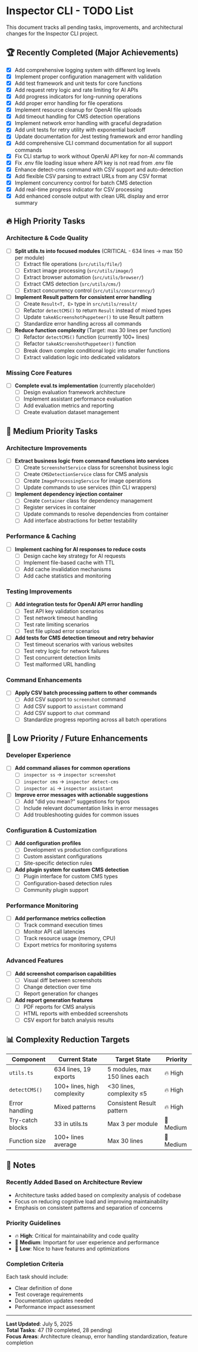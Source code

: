 # Inspector CLI - TODO List

This document tracks all pending tasks, improvements, and architectural changes for the Inspector CLI project.

## 🏆 Recently Completed (Major Achievements)

- [x] Add comprehensive logging system with different log levels
- [x] Implement proper configuration management with validation
- [x] Add test framework and unit tests for core functions
- [x] Add request retry logic and rate limiting for AI APIs
- [x] Add progress indicators for long-running operations
- [x] Add proper error handling for file operations
- [x] Implement resource cleanup for OpenAI file uploads
- [x] Add timeout handling for CMS detection operations
- [x] Implement network error handling with graceful degradation
- [x] Add unit tests for retry utility with exponential backoff
- [x] Update documentation for Jest testing framework and error handling
- [x] Add comprehensive CLI command documentation for all support commands
- [x] Fix CLI startup to work without OpenAI API key for non-AI commands
- [x] Fix .env file loading issue where API key is not read from .env file
- [x] Enhance detect-cms command with CSV support and auto-detection
- [x] Add flexible CSV parsing to extract URLs from any CSV format
- [x] Implement concurrency control for batch CMS detection
- [x] Add real-time progress indicator for CSV processing
- [x] Add enhanced console output with clean URL display and error summary

## 🔥 High Priority Tasks

### Architecture & Code Quality
- [ ] **Split utils.ts into focused modules** (CRITICAL - 634 lines → max 150 per module)
  - [ ] Extract file operations (`src/utils/file/`)
  - [ ] Extract image processing (`src/utils/image/`)
  - [ ] Extract browser automation (`src/utils/browser/`)
  - [ ] Extract CMS detection (`src/utils/cms/`)
  - [ ] Extract concurrency control (`src/utils/concurrency/`)

- [ ] **Implement Result pattern for consistent error handling**
  - [ ] Create `Result<T, E>` type in `src/utils/result/`
  - [ ] Refactor `detectCMS()` to return `Result` instead of mixed types
  - [ ] Update `takeAScreenshotPuppeteer()` to use Result pattern
  - [ ] Standardize error handling across all commands

- [ ] **Reduce function complexity** (Target: max 30 lines per function)
  - [ ] Refactor `detectCMS()` function (currently 100+ lines)
  - [ ] Refactor `takeAScreenshotPuppeteer()` function
  - [ ] Break down complex conditional logic into smaller functions
  - [ ] Extract validation logic into dedicated validators

### Missing Core Features
- [ ] **Complete eval.ts implementation** (currently placeholder)
  - [ ] Design evaluation framework architecture
  - [ ] Implement assistant performance evaluation
  - [ ] Add evaluation metrics and reporting
  - [ ] Create evaluation dataset management

## 🚀 Medium Priority Tasks

### Architecture Improvements
- [ ] **Extract business logic from command functions into services**
  - [ ] Create `ScreenshotService` class for screenshot business logic
  - [ ] Create `CMSDetectionService` class for CMS analysis
  - [ ] Create `ImageProcessingService` for image operations
  - [ ] Update commands to use services (thin CLI wrappers)

- [ ] **Implement dependency injection container**
  - [ ] Create `Container` class for dependency management
  - [ ] Register services in container
  - [ ] Update commands to resolve dependencies from container
  - [ ] Add interface abstractions for better testability

### Performance & Caching
- [ ] **Implement caching for AI responses to reduce costs**
  - [ ] Design cache key strategy for AI requests
  - [ ] Implement file-based cache with TTL
  - [ ] Add cache invalidation mechanisms
  - [ ] Add cache statistics and monitoring

### Testing Improvements
- [ ] **Add integration tests for OpenAI API error handling**
  - [ ] Test API key validation scenarios
  - [ ] Test network timeout handling
  - [ ] Test rate limiting scenarios
  - [ ] Test file upload error scenarios

- [ ] **Add tests for CMS detection timeout and retry behavior**
  - [ ] Test timeout scenarios with various websites
  - [ ] Test retry logic for network failures
  - [ ] Test concurrent detection limits
  - [ ] Test malformed URL handling

### Command Enhancements
- [ ] **Apply CSV batch processing pattern to other commands**
  - [ ] Add CSV support to `screenshot` command
  - [ ] Add CSV support to `assistant` command
  - [ ] Add CSV support to `chat` command
  - [ ] Standardize progress reporting across all batch operations

## 🔧 Low Priority / Future Enhancements

### Developer Experience
- [ ] **Add command aliases for common operations**
  - [ ] `inspector ss` → `inspector screenshot`
  - [ ] `inspector cms` → `inspector detect-cms`
  - [ ] `inspector ai` → `inspector assistant`

- [ ] **Improve error messages with actionable suggestions**
  - [ ] Add "did you mean?" suggestions for typos
  - [ ] Include relevant documentation links in error messages
  - [ ] Add troubleshooting guides for common issues

### Configuration & Customization
- [ ] **Add configuration profiles**
  - [ ] Development vs production configurations
  - [ ] Custom assistant configurations
  - [ ] Site-specific detection rules

- [ ] **Add plugin system for custom CMS detection**
  - [ ] Plugin interface for custom CMS types
  - [ ] Configuration-based detection rules
  - [ ] Community plugin support

### Performance Monitoring
- [ ] **Add performance metrics collection**
  - [ ] Track command execution times
  - [ ] Monitor API call latencies
  - [ ] Track resource usage (memory, CPU)
  - [ ] Export metrics for monitoring systems

### Advanced Features
- [ ] **Add screenshot comparison capabilities**
  - [ ] Visual diff between screenshots
  - [ ] Change detection over time
  - [ ] Report generation for changes

- [ ] **Add report generation features**
  - [ ] PDF reports for CMS analysis
  - [ ] HTML reports with embedded screenshots
  - [ ] CSV export for batch analysis results

## 📊 Complexity Reduction Targets

| Component | Current State | Target State | Priority |
|-----------|---------------|--------------|----------|
| `utils.ts` | 634 lines, 19 exports | 5 modules, max 150 lines each | 🔥 High |
| `detectCMS()` | 100+ lines, high complexity | <30 lines, complexity ≤5 | 🔥 High |
| Error handling | Mixed patterns | Consistent Result pattern | 🔥 High |
| Try-catch blocks | 33 in utils.ts | Max 3 per module | 🚀 Medium |
| Function size | 100+ lines average | Max 30 lines | 🚀 Medium |

## 📝 Notes

### Recently Added Based on Architecture Review
- Architecture tasks added based on complexity analysis of codebase
- Focus on reducing cognitive load and improving maintainability
- Emphasis on consistent patterns and separation of concerns

### Priority Guidelines
- 🔥 **High**: Critical for maintainability and code quality
- 🚀 **Medium**: Important for user experience and performance  
- 🔧 **Low**: Nice to have features and optimizations

### Completion Criteria
Each task should include:
- Clear definition of done
- Test coverage requirements
- Documentation updates needed
- Performance impact assessment

---

**Last Updated**: July 5, 2025  
**Total Tasks**: 47 (19 completed, 28 pending)  
**Focus Areas**: Architecture cleanup, error handling standardization, feature completion